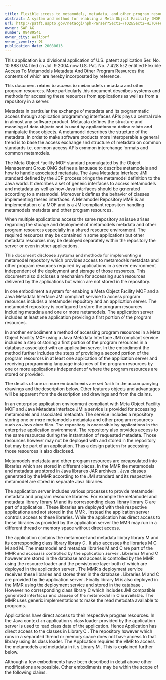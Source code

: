 ```yaml
---

title: Flexible access to metamodels, metadata, and other program resources
abstract: A system and method for enabling a Meta Object Facility (MOF) and a Java Metadata Interface (JMI) compliant service to access program resources. A system includes a metamodel repository and an application server. The metamodel repository is configured to store the program resources including metadata and one or more metamodels. The application server includes at least one application providing a first portion of the program resources. A first portion of the program resources are stored in a database associated with the application server. A second portion of the program resources are provided in at least one application of the application server, and programming language instances of the program resources are received by one or more applications independent of where the program resources are stored or provided.
url: http://patft.uspto.gov/netacgi/nph-Parser?Sect1=PTO2&Sect2=HITOFF&p=1&u=%2Fnetahtml%2FPTO%2Fsearch-adv.htm&r=1&f=G&l=50&d=PALL&S1=08489541&OS=08489541&RS=08489541
owner: SAP AG
number: 08489541
owner_city: Walldorf
owner_country: DE
publication_date: 20080613
---
```

This application is a divisional application of U.S. patent application Ser. No. 10 888 074 filed on Jul. 9 2004 now U.S. Pat. No. 7 428 552 entitled Flexible Access To Metamodels Metadata And Other Program Resources the contents of which are hereby incorporated by reference.

This document relates to access to metamodels metadata and other program resources. More particularly this document describes systems and methods for accessing these resources from applications as well as from a repository in a server.

Metadata in particular the exchange of metadata and its programmatic access through application programming interfaces APIs plays a central role in almost any software product. Metadata defines the structure and meaning of data objects and is used by applications to define relate and manipulate those objects. A metamodel describes the structure of the metadata. In order to make software products more interoperable a general trend is to base the access exchange and structure of metadata on common standards i.e. common access APIs common interchange formats and common metamodels.

The Meta Object Facility MOF standard promulgated by the Object Management Group OMG defines a language to describe metamodels and how to handle associated metadata. The Java Metadata Interface JMI standard defined by the JCP process brings the metamodel definition to the Java world. It describes a set of generic interfaces to access metamodels and metadata as well as how Java interfaces should be generated according to a metamodel. Moreover it defines the behavior of classes implementing theses interfaces. A Metamodel Repository MMR is an implementation of a MOF and is a JMI compliant repository handling metamodels metadata and other program resources.

When multiple applications access the same repository an issue arises regarding the storage and deployment of metamodels metadata and other program resources especially in a shared resource environment. The required resources may be contained in some applications but other metadata resources may be deployed separately within the repository the server or even in other applications.

This document discloses systems and methods for implementing a metamodel repository which provides access to metamodels metadata and other program resources required by applications in a server environment independent of the deployment and storage of those resources. This document also discloses a mechanism for accessing such resources delivered by the applications but which are not stored in the repository.

In one embodiment a system for enabling a Meta Object Facility MOF and a Java Metadata Interface JMI compliant service to access program resources includes a metamodel repository and an application server. The metamodel repository is configured to store the program resources including metadata and one or more metamodels. The application server includes at least one application providing a first portion of the program resources.

In another embodiment a method of accessing program resources in a Meta Object Facility MOF using a Java Metadata Interface JMI compliant service includes a step of storing a first portion of the program resources in a database associated with an application server. In the embodiment the method further includes the steps of providing a second portion of the program resources in at least one application of the application server and receiving programming language instances of the program resources by one or more applications independent of where the program resources are stored or provided.

The details of one or more embodiments are set forth in the accompanying drawings and the description below. Other features objects and advantages will be apparent from the description and drawings and from the claims.

In an enterprise application environment compliant with Meta Object Facility MOF and Java Metadata Interface JMI a service is provided for accessing metamodels and associated metadata. The service includes a repository storing one or more metamodels metadata and other program resources such as Java class files. The repository is accessible by applications in the enterprise application environment. The repository also provides access to the same resources during the instantiation of requested metadata. Those resources however may not be deployed with and stored in the repository but may be part of an application. Thus a design pattern for accessing those resources is also disclosed.

Metamodels metadata and other program resources are encapsulated into libraries which are stored in different places. In the MMR the metamodels and metadata are stored in Java libraries JAR archives . Java classes generated by the MMR according to the JMI standard and its respective metamodel are stored in separate Java libraries.

The application server includes various processes to provide metamodel metadata and program resource libraries. For example the metamodel and metadata library library M and its corresponding class library library C are part of application . These libraries are deployed with their respective applications and not stored in the MMR . Instead the application server controls access to these libraries. While the application has direct access to these libraries as provided by the application server the MMR may run in a different thread or memory space without direct access.

The application contains the metamodel and metadata library library M and its corresponding class library library C . It also accesses the libraries M C M and M. The metamodel and metadata libraries M and C are part of the MMR and access is controlled by the application server . Libraries M and C however are stored in the database and access is controlled by the MMR using the resource loader and the persistence layer both of which are deployed in the application server . The MMR s deployment service receives these libraries and stores them in the database . Libraries M and C are provided by the application server . Finally library M is also deployed in the MMR using the deployment service and stored in the database . However no corresponding class library C which includes JMI compatible generated interfaces and classes of the metamodel in C is available. The MMR uses generic implementations to make the read metadata available to programs.

Applications have direct access to their respective program resources. In the Java context an application s class loader provided by the application server is used to read class data of the application. Hence Application has direct access to the classes in Library C . The repository however which runs in a separated thread or memory space does not have access to that library using its class loader. The Application requires the MMR to access the metamodels and metadata in it s Library M . This is explained further below.

Although a few embodiments have been described in detail above other modifications are possible. Other embodiments may be within the scope of the following claims.

